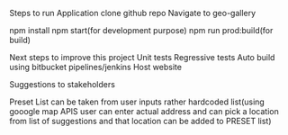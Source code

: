 Steps to run Application
clone github repo
Navigate to geo-gallery

npm install
npm start(for development purpose)
npm run prod:build(for build)


Next steps to improve this project
Unit tests
Regressive tests
Auto build using bitbucket pipelines/jenkins
Host website

Suggestions to stakeholders

Preset List can be taken from user inputs rather hardcoded list(using gooogle map APIS user can enter actual address 
and can pick a location from list of suggestions and that location can be added to PRESET list)

